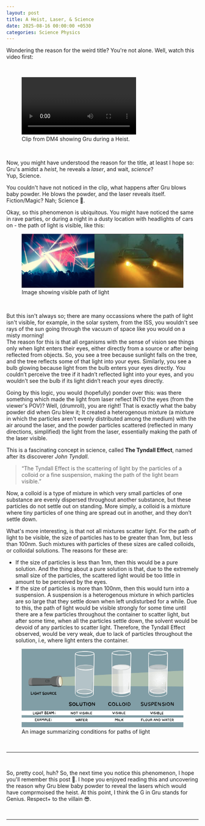```yaml
---
layout: post
title: A Heist, Laser, & Science
date: 2025-08-16 00:00:00 +0530
categories: Science Physics
---
```

<p>Wondering the reason for the weird title? You're not alone. Well, watch this video first:</p><br>
<figure>
    <video controls>
        <source src="/media/Post_TyndallEffect.mp4" type="video/mp4">
        Error with browser: Does not support video.
    </video>
    <figcaption>Clip from DM4 showing Gru during a Heist. </figcaption>
</figure>
<br>
<p>Now, you might have understood the reason for the title, at least I hope so: Gru's amidst a <i>heist</i>, he reveals a <i>laser</i>, and wait, <i>science</i>?<br>
Yup, Science. </p>

<p>You couldn't have not noticed in the clip, what happens after Gru blows baby powder. He blows the powder, and the laser reveals itself. Fiction/Magic? Nah; Science 💪.</p>
<p>
Okay, so this phenomenon is ubiquitous. You might have noticed the same in rave parties, or during a night in a dusty location with headlights of cars on - the path of light is visible, like this: <br>
<figure>
    <img src="/media/Post_TyndallE.png">
    <figcaption>Image showing visible path of light</figcaption>
</figure><br></p>
<p>
But this isn't always so; there are many occassions where the path of light isn't visible, for example, in the solar system, from the ISS, you wouldn't see rays of the sun going through the vacuum of space like you would on a misty morning! <br>
The reason for this is that all organisms with the sense of vision see things only when light enters their eyes, either directly from a source or after being reflected from objects. So, you see a tree because sunlight falls on the tree, and the tree reflects some of that light into your eyes. Similarly, you see a bulb glowing because light from the bulb enters your eyes directly. You couldn’t perceive the tree if it hadn’t reflected light into your eyes, and you wouldn’t see the bulb if its light didn’t reach your eyes directly.<br>
</p>
<p>
Going by this logic, you would (hopefully) ponder over this: was there something which made the light from laser reflect INTO the eyes (from the viewer's POV)? Well, (drumroll), you are right! That is exactly what the baby powder did when Gru blew it; It created a heterogenous mixture (a mixture in which the particles aren't evenly distributed among the medium) with the air around the laser, and the powder particles scattered (reflected in many directions, simplified) the light from the laser, essentially making the path of the laser visible. 
</p>
<p>
This is a fascinating concept in science, called <b>The Tyndall Effect</b>, named after its discoverer <i>John Tyndall</i>. <br>
<blockquote>“The Tyndall Effect is the scattering of light by the particles of a colloid or a fine suspension, making the path of the light beam visible.”</blockquote>
</p>
<P>
Now, a colloid is a type of mixture in which very small particles of one substance are evenly dispersed throughout another substance, but these particles do not settle out on standing. More simply, a colloid is a mixture where tiny particles of one thing are spread out in another, and they don’t settle down.
</p>
<p>
What's more interesting, is that not all mixtures scatter light. For the path of light to be visible, the size of particles has to be greater than 1nm, but less than 100nm. Such mixtures with particles of these sizes are called colloids, or colloidal solutions. The reasons for these are: 
<ul>
    <li>If the size of particles is less than 1nm, then this would be a pure solution. And the thing about a pure solution is that, due to the extremely small size of the particles, the scattered light would be too little in amount to be perceived by the eyes. </li>
    <li>If the size of particles is more than 100nm, then this would turn into a suspension. A suspension is a heterogenous mixture in which particles are so large that they settle down when left undisturbed for a while. Due to this, the path of light would be visible strongly for some time until there are a few particles throughout the container to scatter light, but after some time, when all the particles settle down, the solvent would be devoid of any particles to scatter light. Therefore, the Tyndall Effect observed, would be very weak, due to lack of particles throughout the solution, i.e, where light enters the container.</li>
</ul>

<figure>
    <img src="/media/Post_TyndallE2.png">
    <figcaption>An image summarizing conditions for paths of light</figcaption>
</figure>
</p><br>
<hr><br>
<p>
So, pretty cool, huh? So, the next time you notice this phenomenon, I hope you'll remember this post 💙. I hope you enjoyed reading this and uncovering the reason why Gru blew baby powder to reveal the lasers which would have comprmoised the heist. At this point, I think the G in Gru stands for Genius. Respect+ to the villain 😎. 
</p>
<br>
<hr>